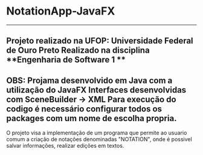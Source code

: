 # NotationApp-JavaFX
---
**Projeto realizado na UFOP: Universidade Federal de Ouro Preto**
Realizado na disciplina **Engenharia de Software 1 **
---
OBS:
Projama desenvolvido em Java com a utilização do JavaFX
Interfaces desenvolvidas com SceneBuilder -> XML 
Para execução do codigo é necessário configurar todos os packages com um nome de escolha propria.
---

O projeto visa a implementação de um programa que permite ao usuario comum a criação de notações denominadas "NOTATION", onde é possivel salvar informações, realizar edições em textos.
